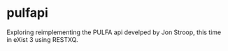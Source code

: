 # pulfapi
Exploring reimplementing the PULFA api develped by Jon Stroop, this time in eXist 3 using RESTXQ.
